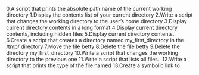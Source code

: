 0.A script that prints the absolute path name of the current working directory
1.Display the contents list of your current directory
2.Write a script that changes the working directory to the user’s home directory
3.Display current directory contents in a long format
4.Display current directory contents, including hidden files
5.Display current directory contents.
6.Create a script that creates a directory named my_first_directory in the /tmp/ directory
7.Move the file betty
8.Delete the file betty
9.Delete the directory my_first_directory
10.Write a script that changes the working directory to the previous one
11.Write a script that lists all files..
12.Write a script that prints the type of the file named
13.Create a symbolic link to

